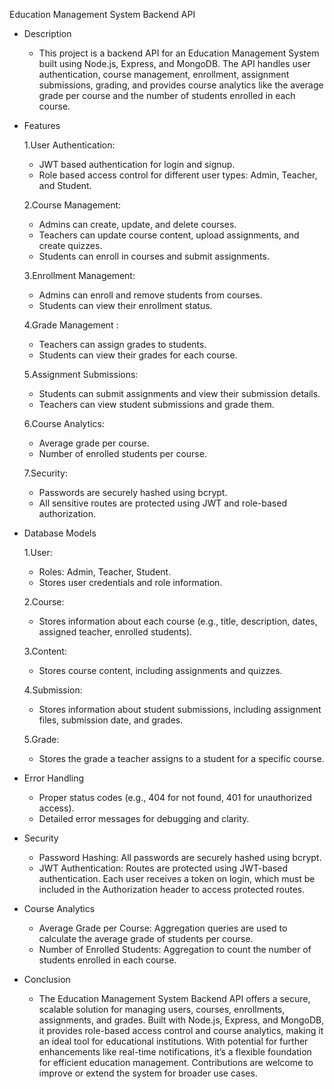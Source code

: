 Education Management System Backend API

- Description
  - This project is a backend API for an Education Management System built using Node.js, Express, and MongoDB. The API handles user authentication, course management, enrollment, assignment submissions, grading, and provides course analytics like the average grade per course and the number of students enrolled in each course.

- Features
  
  1.User Authentication:
    - JWT based authentication for login and signup.
    - Role based access control for different user types: Admin, Teacher, and Student.
  
  2.Course Management:
    - Admins can create, update, and delete courses.
    - Teachers can update course content, upload assignments, and create quizzes.
    - Students can enroll in courses and submit assignments.

  3.Enrollment Management:
    - Admins can enroll and remove students from courses.
    - Students can view their enrollment status.

  4.Grade Management :
    - Teachers can assign grades to students.
    - Students can view their grades for each course.

  5.Assignment Submissions:
    - Students can submit assignments and view their submission details.
    - Teachers can view student submissions and grade them.

  6.Course Analytics:
    - Average grade per course.
    - Number of enrolled students per course.
 
  7.Security:
    - Passwords are securely hashed using bcrypt.
    - All sensitive routes are protected using JWT and role-based authorization.

- Database Models

  1.User:
    - Roles: Admin, Teacher, Student.
    - Stores user credentials and role information.

  2.Course:
    - Stores information about each course (e.g., title, description, dates, assigned teacher, enrolled students).

  3.Content:
    - Stores course content, including assignments and quizzes.

  4.Submission:
    - Stores information about student submissions, including assignment files, submission date, and grades.

  5.Grade:
    - Stores the grade a teacher assigns to a student for a specific course.
 
- Error Handling
  - Proper status codes (e.g., 404 for not found, 401 for unauthorized access).
  - Detailed error messages for debugging and clarity.
 
- Security
  - Password Hashing: All passwords are securely hashed using bcrypt.
  - JWT Authentication: Routes are protected using JWT-based authentication. Each user receives a token on login, which must be included in the Authorization header to access protected routes.

- Course Analytics
  - Average Grade per Course: Aggregation queries are used to calculate the average grade of students per course.
  - Number of Enrolled Students: Aggregation to count the number of students enrolled in each course.
 
- Conclusion
  - The Education Management System Backend API offers a secure, scalable solution for managing users, courses, enrollments, assignments, and grades. Built with Node.js, Express, and MongoDB, it provides role-based access control and course analytics, making it an ideal tool for educational institutions. With potential for further enhancements like real-time notifications, it’s a flexible foundation for efficient education management. Contributions are welcome to improve or extend the system for broader use cases.

